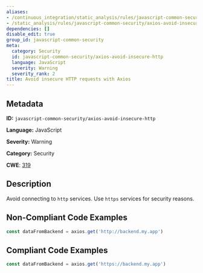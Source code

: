 ```yaml
---
aliases:
- /continuous_integration/static_analysis/rules/javascript-common-security/axios-avoid-insecure-http
- /static_analysis/rules/javascript-common-security/axios-avoid-insecure-http
dependencies: []
disable_edit: true
group_id: javascript-common-security
meta:
  category: Security
  id: javascript-common-security/axios-avoid-insecure-http
  language: JavaScript
  severity: Warning
  severity_rank: 2
title: Avoid insecure HTTP requests with Axios
---
```

<!--  SOURCED FROM https://github.com/DataDog/datadog-static-analyzer-rule-docs -->


## Metadata
**ID:** `javascript-common-security/axios-avoid-insecure-http`

**Language:** JavaScript

**Severity:** Warning

**Category:** Security

**CWE**: [319](https://cwe.mitre.org/data/definitions/319.html)

## Description
Avoid connecting to `http` services. Use `https` services for security reasons.

## Non-Compliant Code Examples
```javascript
const dataFromBackend = axios.get('http://backend.my.app')

```

## Compliant Code Examples
```javascript
const dataFromBackend = axios.get('https://backend.my.app')

```
